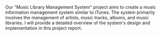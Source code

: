 Our "Music Library Management System" project aims to create a music information management system similar to iTunes. The system primarily involves the management of artists, music tracks, albums, and music libraries. I will provide a detailed overview of the system's design and implementation in this project report.
